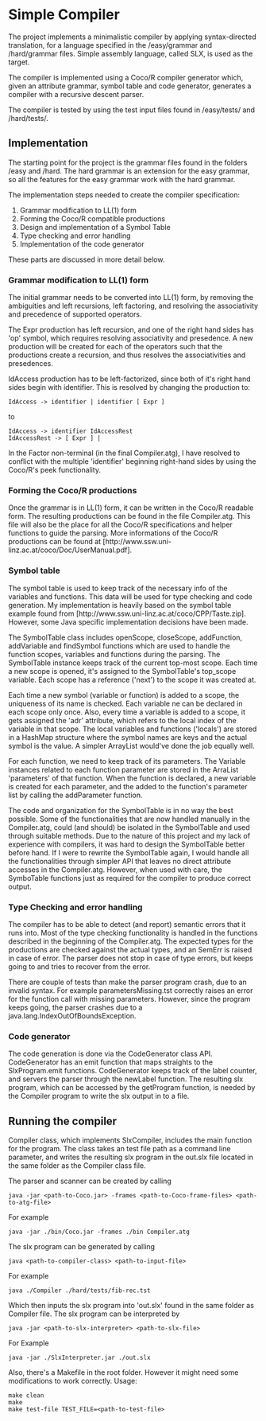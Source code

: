 <h1>Simple Compiler</h1>
The project implements a minimalistic compiler by applying syntax-directed translation, for a language specified in the /easy/grammar and /hard/grammar files. Simple assembly language, called SLX, is used as the target.

The compiler is implemented using a Coco/R compiler generator which, given an attribute grammar, symbol table and code generator, generates a compiler with a recursive descent parser.

The compiler is tested by using the test input files found in /easy/tests/ and /hard/tests/.

<h2>Implementation</h2>
The starting point for the project is the grammar files found in the folders /easy and /hard. The hard grammar is an extension for the easy grammar, so all the features for the easy grammar work with the hard grammar.

The implementation steps needed to create the compiler specification:
<ol>
  <li>Grammar modification to LL(1) form</li>
  <li>Forming the Coco/R compatible productions</li>
  <li>Design and implementation of a Symbol Table</li>
  <li>Type checking and error handling</li>
  <li>Implementation of the code generator</li>
</ol>

These parts are discussed in more detail below.

<h3>Grammar modification to LL(1) form</h3>
The initial grammar needs to be converted into LL(1) form, by removing the ambiguities and left recursions, left factoring, and resolving the associativity and precedence of supported operators.

The Expr production has left recursion, and one of the right hand sides has 'op' symbol, which requires resolving associativity and presedence. A new production will be created for each of the operators such that the productions create a recursion, and thus resolves the associativities and presedences.

IdAccess production has to be left-factorized, since both of it's right hand sides begin with identifier. This is resolved by changing the production to:

```
IdAccess -> identifier | identifier [ Expr ]
```
to
```
IdAccess -> identifier IdAccessRest
IdAccessRest -> [ Expr ] |
```

In the Factor non-terminal (in the final Compiler.atg), I have resolved to conflict with the multiple 'identifier' beginning right-hand sides by using the Coco/R's peek functionality.

<h3>Forming the Coco/R productions</h3>
Once the grammar is in LL(1) form, it can be written in the Coco/R readable form. The resulting productions can be found in the file Compiler.atg. This file will also be the place for all the Coco/R specifications and helper functions to guide the parsing. More informations of the Coco/R productions can be found at [http://www.ssw.uni-linz.ac.at/coco/Doc/UserManual.pdf].

<h3>Symbol table</h3>
The symbol table is used to keep track of the necessary info of the variables and functions. This data will be used for type checking and code generation. My implementation is heavily based on the symbol table example found from [http://www.ssw.uni-linz.ac.at/coco/CPP/Taste.zip]. However, some Java specific implementation decisions have been made.

The SymbolTable class includes openScope, closeScope, addFunction, addVariable and findSymbol functions which are used to handle the function scopes, variables and functions during the parsing. The SymbolTable instance keeps track of the current top-most scope. Each time a new scope is opened, it's assigned to the SymbolTable's top_scope variable. Each scope has a reference ('next') to the scope it was created at.

Each time a new symbol (variable or function) is added to a scope, the uniqueness of its name is checked. Each variable ne can be declared in each scope only once. Also, every time a variable is added to a scope, it gets assigned the 'adr' attribute, which refers to the local index of the variable in that scope. The local variables and functions ('locals') are stored in a HashMap structure where the symbol names are keys and the actual symbol is the value. A simpler ArrayList would've done the job equally well.

For each function, we need to keep track of its parameters. The Variable instances related to each function parameter are stored in the ArraList 'parameters' of that function. When the function is declared, a new variable is created for each parameter, and the added to the function's parameter list by calling the addParameter function.

The code and organization for the SymbolTable is in no way the best possible. Some of the functionalities that are now handled manually in the Compiler.atg, could (and should) be isolated in the SymbolTable and used through suitable methods. Due to the nature of this project and my lack of experience with compilers, it was hard to design the SymbolTable better before hand. If I were to rewrite the SymbolTable again, I would handle all the functionalities through simpler API that leaves no direct attribute accesses in the Compiler.atg. However, when used with care, the SymboTable functions just as required for the compiler to produce correct output.

<h3>Type Checking and error handling</h3>
The compiler has to be able to detect (and report) semantic errors that it runs into. Most of the type checking functionality is handled in the functions described in the beginning of the Compiler.atg. The expected types for the productions are checked against the actual types, and an SemErr is raised in case of error. The parser does not stop in case of type errors, but keeps going to and tries to recover from the error.

There are couple of tests than make the parser program crash, due to an invalid syntax. For example parametersMissing.tst correctly raises an error for the function call with missing parameters. However, since the program keeps going, the parser crashes due to a java.lang.IndexOutOfBoundsException.

<h3>Code generator</h3>
The code generation is done via the CodeGenerator class API. CodeGenerator has an emit function that maps straights to the SlxProgram.emit functions. CodeGenerator keeps track of the label counter, and servers the parser through the newLabel function. The resulting slx program, which can be accessed by the getProgram function, is needed by the Compiler program to write the slx output in to a file.

<h2>Running the compiler</h2>
Compiler class, which implements SlxCompiler, includes the main function for the program. The class takes an test file path as a command line parameter, and writes the resulting slx program in the out.slx file located in the same folder as the Compiler class file.

The parser and scanner can be created by calling
```
java -jar <path-to-Coco.jar> -frames <path-to-Coco-frame-files> <path-to-atg-file>
```
For example
```
java -jar ./bin/Coco.jar -frames ./bin Compiler.atg
```

The slx program can be generated by calling
```
java <path-to-compiler-class> <path-to-input-file>
```
For example
```
java ./Compiler ./hard/tests/fib-rec.tst
```
Which then inputs the slx program into 'out.slx' found in the same folder as Compiler file. The slx program can be interpreted by
```
java -jar <path-to-slx-interpreter> <path-to-slx-file>
```
For Example
```
java -jar ./SlxInterpreter.jar ./out.slx
```

Also, there's a Makefile in the root folder. However it might need some modifications to work correctly. Usage:
```
make clean
make
make test-file TEST_FILE=<path-to-test-file>
```
